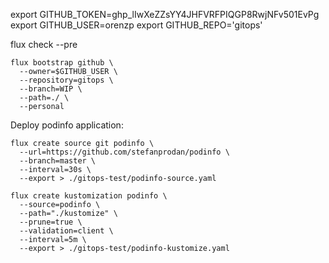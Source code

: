 export GITHUB_TOKEN=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
export GITHUB_USER=orenzp
export GITHUB_REPO='gitops'

flux check --pre

```
flux bootstrap github \
  --owner=$GITHUB_USER \
  --repository=gitops \
  --branch=WIP \
  --path=./ \
  --personal
```

Deploy podinfo application:

```
flux create source git podinfo \
  --url=https://github.com/stefanprodan/podinfo \
  --branch=master \
  --interval=30s \
  --export > ./gitops-test/podinfo-source.yaml
```


```
flux create kustomization podinfo \
  --source=podinfo \
  --path="./kustomize" \
  --prune=true \
  --validation=client \
  --interval=5m \
  --export > ./gitops-test/podinfo-kustomize.yaml
```
